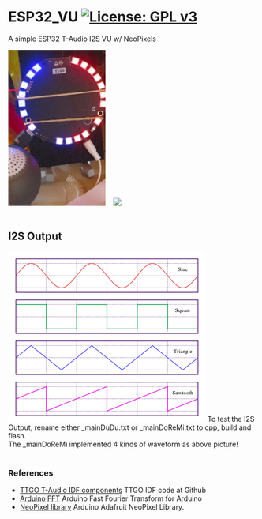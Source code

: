 # ESP32_VU [![License: GPL v3](https://img.shields.io/badge/License-GPLv3-blue.svg)](https://www.gnu.org/licenses/gpl-3.0)<br>
A simple ESP32 T-Audio I2S VU w/ NeoPixels


<img src="picture/WM8978VU0422.png"/> &nbsp;&nbsp;&nbsp;<img src="picture/wm8978vu.gif" width=240/>
<br><br>
## I2S Output
<img src="picture/400px-Waveforms.svg.png"/>
To test the I2S Output, rename either _mainDuDu.txt or _mainDoReMi.txt to cpp, build and flash.<br>
The _mainDoReMi implemented 4 kinds of waveform as above picture!
<br><br>

### References
  - [TTGO T-Audio IDF components](https://github.com/LilyGO/TTGO-TAudio) TTGO IDF code at Github
  - [Arduino FFT](https://github.com/kosme/arduinoFFT) Arduino Fast Fourier Transform for Arduino 
  - [NeoPixel library](https://github.com/adafruit/Adafruit_NeoPixel) Arduino Adafruit NeoPixel Library.
